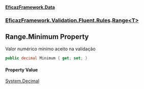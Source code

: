 #### [EficazFramework.Data](EficazFrameworkData.md 'EficazFramework Data')
### [EficazFramework.Validation.Fluent.Rules](EficazFrameworkData.md#EficazFramework.Validation.Fluent.Rules 'EficazFramework.Validation.Fluent.Rules').[Range&lt;T&gt;](EficazFramework.Validation.Fluent.Rules/Range_T_.md 'EficazFramework.Validation.Fluent.Rules.Range<T>')

## Range<T>.Minimum Property

Valor numérico mínimo aceito na validação

```csharp
public decimal Minimum { get; set; }
```

#### Property Value
[System.Decimal](https://docs.microsoft.com/en-us/dotnet/api/System.Decimal 'System.Decimal')
